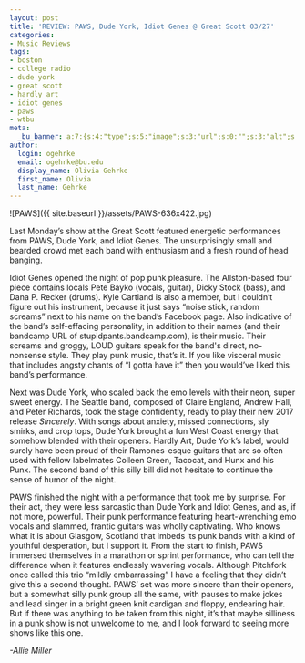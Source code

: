 ```yaml
---
layout: post
title: 'REVIEW: PAWS, Dude York, Idiot Genes @ Great Scott 03/27'
categories:
- Music Reviews
tags:
- boston
- college radio
- dude york
- great scott
- hardly art
- idiot genes
- paws
- wtbu
meta:
  _bu_banner: a:7:{s:4:"type";s:5:"image";s:3:"url";s:0:"";s:3:"alt";s:0:"";s:7:"post_id";s:0:"";s:4:"html";s:0:"";s:8:"position";s:12:"contentWidth";s:7:"caption";s:0:"";}
author:
  login: ogehrke
  email: ogehrke@bu.edu
  display_name: Olivia Gehrke
  first_name: Olivia
  last_name: Gehrke
---
```

![PAWS]({{ site.baseurl }}/assets/PAWS-636x422.jpg)

Last Monday’s show at the Great Scott featured energetic performances from PAWS, Dude York, and Idiot Genes. The unsurprisingly small and bearded crowd met each band with enthusiasm and a fresh round of head banging.

Idiot Genes opened the night of pop punk pleasure. The Allston-based four piece contains locals Pete Bayko (vocals, guitar), Dicky Stock (bass), and Dana P. Recker (drums). Kyle Cartland is also a member, but I couldn’t figure out his instrument, because it just says “noise stick, random screams” next to his name on the band’s Facebook page. Also indicative of the band’s self-effacing personality, in addition to their names (and their bandcamp URL of stupidpants.bandcamp.com), is their music. Their screams and groggy, LOUD guitars speak for the band's direct, no-nonsense style. They play punk music, that’s it. If you like visceral music that includes angsty chants of “I gotta have it” then you would’ve liked this band’s performance.

Next was Dude York, who scaled back the emo levels with their neon, super sweet energy. The Seattle band, composed of Claire England, Andrew Hall, and Peter Richards, took the stage confidently, ready to play their new 2017 release _Sincerely_. With songs about anxiety, missed connections, sly smirks, and crop tops, Dude York brought a fun West Coast energy that somehow blended with their openers. Hardly Art, Dude York’s label, would surely have been proud of their Ramones-esque guitars that are so often used with fellow labelmates Colleen Green, Tacocat, and Hunx and his Punx. The second band of this silly bill did not hesitate to continue the sense of humor of the night.

PAWS finished the night with a performance that took me by surprise. For their act, they were less sarcastic than Dude York and Idiot Genes, and as, if not more, powerful. Their punk performance featuring heart-wrenching emo vocals and slammed, frantic guitars was wholly captivating. Who knows what it is about Glasgow, Scotland that imbeds its punk bands with a kind of youthful desperation, but I support it. From the start to finish, PAWS immersed themselves in a marathon or sprint performance, who can tell the difference when it features endlessly wavering vocals. Although Pitchfork once called this trio “mildly embarrassing” I have a feeling that they didn’t give this a second thought. PAWS’ set was more sincere than their openers, but a somewhat silly punk group all the same, with pauses to make jokes and lead singer in a bright green knit cardigan and floppy, endearing hair. But if there was anything to be taken from this night, it’s that maybe silliness in a punk show is not unwelcome to me, and I look forward to seeing more shows like this one.

_\-Allie Miller_